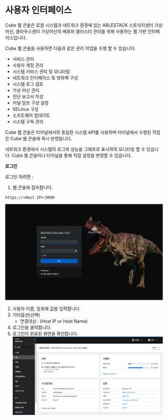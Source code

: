 # 사용자 인터페이스
Cube 웹 콘솔은 로컬 시스템과 네트워크 환경에 있는 ABLESTACK 스토리지센터 가상머신, 클라우스센터 가상머신의 배포와 클러스터 관리를 위해 사용하는 웹 기반 인터페이스입니다.

Cube 웹 콘솔을 사용하면 다음과 같은 관리 작업을 수행 할 수 있습니다.

* 서비스 관리
* 사용자 계정 관리
* 시스템 서비스 관리 및 모니터링
* 네트워크 인터페이스 및 방화벽 구성
* 시스템 로그 검토
* 가상 머신 관리
* 진단 보고서 작성
* 커널 덤프 구성 설정
* SELinux 구성
* 소프트웨어 업데이트
* 시스템 구독 관리

Cube 웹 콘솔은 터미널에서와 동일한 시스템 API를 사용하며 터미널에서 수행된 작업은 Cube 웹 콘솔에 즉시 반영됩니다.

네트워크 환경에서 시스템의 로그와 성능을 그래프로 표시하여 모니터링 할 수 있습니다. Cube 웹 콘솔이나 터미널을 통해 직접 설정을 변경할 수 있습니다.


**로그인**

로그인 하려면 : 

1. 웹 콘솔에 접속합니다.
 ```
 https://<Host IP>:9090
 ```
![cube-login-webui](../../assets/images/cube_login_webUI2.png)

2. 사용자 이름, 암호에 값을 입력합니다.
3. 기타옵션(선택)
    * 연결대상 : (Host IP or Host Name)
4. 로그인을 클릭합니다.
5. 로그인이 완료된 화면을 확인합니다.
![cube-overview-webui](../../assets/images/cube_overview_webUI.png)
